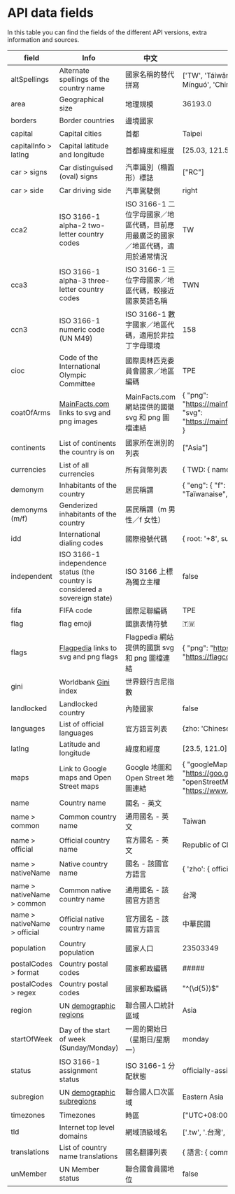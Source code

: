 # API data fields

In this table you can find the fields of the different API versions, extra information and sources. 

| field                        | Info | 中文 | 範例 - Taiwan |
|------------------------------|------|-----|---------------|
| altSpellings                 | Alternate spellings of the country name | 國家名稱的替代拼寫 | ['TW', 'Táiwān', 'Republic of China', '中華民國', 'Zhōnghuá Mínguó', 'Chinese Taipei'] |
| area                         | Geographical size | 地理規模 | 36193.0 |
| borders                      | Border countries | 邊境國家 |  |
| capital                      | Capital cities | 首都 | Taipei |
| capitalInfo > latlng         | Capital latitude and longitude | 首都緯度和經度 | [25.03, 121.52] |
| car > signs                  | Car distinguised (oval) signs | 汽車識別（橢圓形）標誌 | ["RC"] |
| car > side                   | Car driving side | 汽車駕駛側 | right |
| cca2                         | ISO 3166-1 alpha-2 two-letter country codes | ISO 3166-1 二位字母國家／地區代碼，目前應用最廣泛的國家／地區代碼，適用於通常情況 | TW |
| cca3                         | ISO 3166-1 alpha-3 three-letter country codes | ISO 3166-1 三位字母國家／地區代碼，較接近國家英語名稱 | TWN |
| ccn3                         | ISO 3166-1 numeric code (UN M49) | ISO 3166-1 數字國家／地區代碼，適用於非拉丁字母環境 | 158 |
| cioc                         | Code of the International Olympic Committee | 國際奧林匹克委員會國家／地區編碼 | TPE |
| coatOfArms                   | [MainFacts.com](https://mainfacts.com/coat-of-arms-countries-world) links to svg and png images | MainFacts.com 網站提供的國徽 svg 和 png 圖檔連結 | { "png": "https://mainfacts.com/media/images/coats_of_arms/tw.png", "svg": "https://mainfacts.com/media/images/coats_of_arms/tw.svg" } |
| continents                   | List of continents the country is on | 國家所在洲別的列表 | ["Asia"] |
| currencies                   | List of all currencies | 所有貨幣列表 | { TWD: { name: 'New Taiwan dollar', symbol: '$' } } |
| demonym                      | Inhabitants of the country | 居民稱謂 | { "eng": { "f": "Taiwanese", "m": "Taiwanese" }, "fra": { "f": "Taïwanaise", "m": "Taïwanais" } } |
| demonyms (m/f)               | Genderized inhabitants of the country | 居民稱謂（m 男性／f 女性） |
| idd                          | International dialing codes | 國際撥號代碼 | { root: '+8', suffixes: ['86'] } |
| independent                  | ISO 3166-1 independence status (the country is considered a sovereign state) | ISO 3166 上標為獨立主權 | false |
| fifa                         | FIFA code | 國際足聯編碼 | TPE |
| flag                         | flag emoji | 國旗表情符號 | 🇹🇼 |
| flags                        | [Flagpedia](https://flagpedia.net/) links to svg and png flags | Flagpedia 網站提供的國旗 svg 和 png 圖檔連結 | { "png": "https://flagcdn.com/w320/tw.png", "svg": "https://flagcdn.com/tw.svg" }|
| gini                         | Worldbank [Gini](https://data.worldbank.org/indicator/SI.POV.GINI) index           | 世界銀行吉尼指數 |  |
| landlocked                   | Landlocked country | 內陸國家 | false |
| languages                    | List of official languages | 官方語言列表 | {zho: 'Chinese'} |
| latlng                       | Latitude and longitude | 緯度和經度 | [23.5, 121.0] |
| maps                         | Link to Google maps and Open Street maps | Google 地圖和 Open Street 地圖連結 | { "googleMaps": "https://goo.gl/maps/HgMKFQjNadF3Wa6B6", "openStreetMaps": "https://www.openstreetmap.org/relation/449220" } |
| name                         | Country name | 國名 - 英文 |  |
| name > common                | Common country name | 通用國名 - 英文 | Taiwan |
| name > official              | Official country name | 官方國名 - 英文 | Republic of China (Taiwan)" |
| name > nativeName            | Native country name | 國名 - 該國官方語言 | { 'zho': { official": '中華民國', common: '台灣' } } |
| name > nativeName > common   | Common native country name | 通用國名 - 該國官方語言 | 台灣 |
| name > nativeName > official | Official native country name | 官方國名 - 該國官方語言 | 中華民國 |
| population                   | Country population | 國家人口 | 23503349 |
| postalCodes > format         | Country postal codes | 國家郵政編碼 | ##### |
| postalCodes > regex          | Country postal codes | 國家郵政編碼 | "^(\\d{5})$" |
| region                       | UN [demographic regions](https://unstats.un.org/unsd/methodology/m49/) | 聯合國人口統計區域 | Asia |
| startOfWeek                  | Day of the start of week (Sunday/Monday) | 一周的開始日（星期日/星期一） | monday |
| status                       | ISO 3166-1 assignment status | ISO 3166-1 分配狀態 | officially-assigned |
| subregion                    | UN [demographic subregions](https://unstats.un.org/unsd/methodology/m49/) | 聯合國人口次區域 | Eastern Asia |
| timezones                    | Timezones | 時區 | ["UTC+08:00"] |
| tld                          | Internet top level domains | 網域頂級域名 | ['.tw', '.台灣', '.台湾'] |
| translations                 | List of country name translations | 國名翻譯列表 | { 語言: { common: 'xxx', official: 'xxx'}, ... } |
| unMember                     | UN Member status | 聯合國會員國地位 | false |
